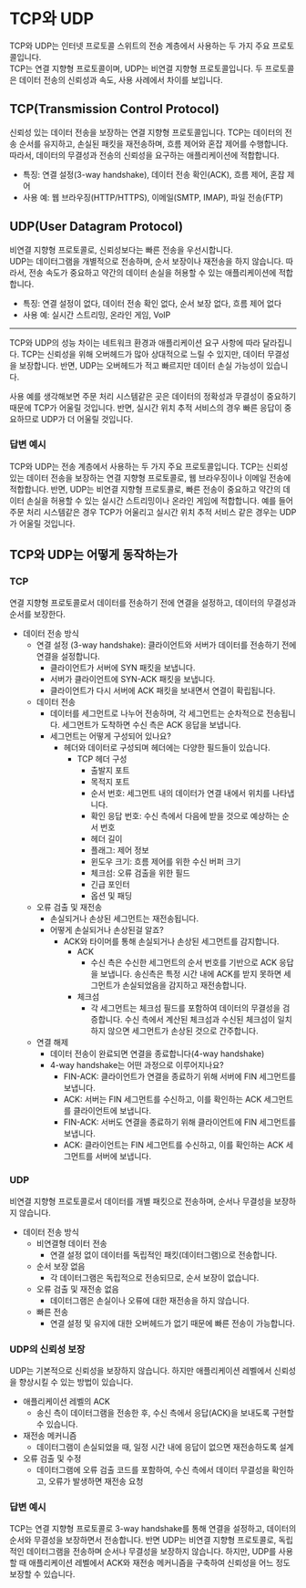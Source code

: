 # TCP와 UDP
TCP와 UDP는 인터넷 프로토콜 스위트의 전송 계층에서 사용하는 두 가지 주요 프로토콜입니다.<br>
TCP는 연결 지향형 프로토콜이며, UDP는 비연결 지향형 프로토콜입니다. 두 프로토콜은 
데이터 전송의 신뢰성과 속도, 사용 사례에서 차이를 보입니다.

## TCP(Transmission Control Protocol)
신뢰성 있는 데이터 전송을 보장하는 연결 지향형 프로토콜입니다. 
TCP는 데이터의 전송 순서를 유지하고, 손실된 패킷을 재전송하며, 흐름 제어와 혼잡 제어를 수행합니다.
따라서, 데이터의 무결성과 전송의 신뢰성을 요구하는 애플리케이션에 적합합니다.
- 특징: 연결 설정(3-way handshake), 데이터 전송 확인(ACK), 흐름 제어, 혼잡 제어
- 사용 예: 웹 브라우징(HTTP/HTTPS), 이메일(SMTP, IMAP), 파일 전송(FTP)

## UDP(User Datagram Protocol)
비연결 지향형 프로토콜로, 신뢰성보다는 빠른 전송을 우선시합니다.<br>
UDP는 데이터그램을 개별적으로 전송하며, 순서 보장이나 재전송을 하지 않습니다. 따라서, 전송 속도가 중요하고 약간의 
데이터 손실을 허용할 수 있는 애플리케이션에 적합합니다.
- 특징: 연결 설정이 없다, 데이터 전송 확인 없다, 순서 보장 없다, 흐름 제어 없다
- 사용 예: 실시간 스트리밍, 온라인 게임, VoIP

---
TCP와 UDP의 성능 차이는 네트워크 환경과 애플리케이션 요구 사항에 따라 달라집니다. 
TCP는 신뢰성을 위해 오버헤드가 많아 상대적으로 느릴 수 있지만, 데이터 무결성을 보장합니다.
반면, UDP는 오버헤드가 적고 빠르지만 데이터 손실 가능성이 있습니다.

사용 예를 생각해보면 주문 처리 시스템같은 곳은 데이터의 정확성과 무결성이 중요하기 때문에 TCP가 어울릴 것입니다.
반면, 실시간 위치 추적 서비스의 경우 빠른 응답이 중요하므로 UDP가 더 어울릴 것입니다.

### 답변 예시
TCP와 UDP는 전송 계층에서 사용하는 두 가지 주요 프로토콜입니다. TCP는 신뢰성 있는 데이터 전송을 보장하는 연결 지향형 프로토콜로,
웹 브라우징이나 이메일 전송에 적합합니다. 반면, UDP는 비연결 지향형 프로토콜로, 빠른 전송이 중요하고 약간의 데이터 손실을 허용할 수 있는 
실시간 스트리밍이나 온라인 게임에 적합합니다. 예를 들어 주문 처리 시스템같은 경우 TCP가 어울리고 실시간 위치 추적 서비스 같은 경우는 UDP가 어울릴 것입니다.

## TCP와 UDP는 어떻게 동작하는가
### TCP
연결 지향형 프로토콜로서 데이터를 전송하기 전에 연결을 설정하고, 데이터의 무결성과 순서를 보장한다.
- 데이터 전송 방식
  - 연결 설정 (3-way handshake): 클라이언트와 서버가 데이터를 전송하기 전에 연결을 설정합니다.
    - 클라이언트가 서버에 SYN 패킷을 보냅니다.
    - 서버가 클라이언트에 SYN-ACK 패킷을 보냅니다.
    - 클라이언트가 다시 서버에 ACK 패킷을 보내면서 연결이 확립됩니다.
  - 데이터 전송
    - 데이터를 세그먼트로 나누어 전송하며, 각 세그먼트는 순차적으로 전송됩니다. 세그먼트가 도착하면 수신 측은 ACK 응답을 보냅니다.
    - 세그먼트는 어떻게 구성되어 있나요?
      - 헤더와 데이터로 구성되며 헤더에는 다양한 필드들이 있습니다.
        - TCP 헤더 구성
          - 출발지 포트
          - 목적지 포트
          - 순서 번호: 세그먼트 내의 데이터가 연결 내에서 위치를 나타냅니다.
          - 확인 응답 번호: 수신 측에서 다음에 받을 것으로 예상하는 순서 번호
          - 헤더 길이
          - 플래그: 제어 정보
          - 윈도우 크기: 흐름 제어를 위한 수신 버퍼 크기
          - 체크섬: 오류 검출을 위한 필드
          - 긴급 포인터
          - 옵션 및 패딩
  - 오류 검출 및 재전송
    - 손실되거나 손상된 세그먼트는 재전송됩니다.
    - 어떻게 손실되거나 손상된걸 알죠?
      - ACK와 타이머를 통해 손실되거나 손상된 세그먼트를 감지합니다.
        - ACK
          - 수신 측은 수신한 세그먼트의 순서 번호를 기반으로 ACK 응답을 보냅니다. 송신측은 특정 시간 내에 ACK를 받지 못하면 세그먼트가 손실되었음을 감지하고 재전송합니다.
        - 체크섬
          - 각 세그먼트는 체크섬 필드를 포함하여 데이터의 무결성을 검증합니다. 수신 측에서 계산된 체크섬과 수신된 체크섬이 일치하지 않으면 세그먼트가 손상된 것으로 간주합니다.
  - 연결 해제
    - 데이터 전송이 완료되면 연결을 종료합니다(4-way handshake)
    - 4-way handshake는 어떤 과정으로 이루어지나요?
      - FIN-ACK: 클라이언트가 연결을 종료하기 위해 서버에 FIN 세그먼트를 보냅니다.
      - ACK: 서버는 FIN 세그먼트를 수신하고, 이를 확인하는 ACK 세그먼트를 클라이언트에 보냅니다.
      - FIN-ACK: 서버도 연결을 종료하기 위해 클라이언트에 FIN 세그먼트를 보냅니다.
      - ACK: 클라이언트는 FIN 세그먼트를 수신하고, 이를 확인하는 ACK 세그먼트를 서버에 보냅니다.
### UDP
비연결 지향형 프로토콜로서 데이터를 개별 패킷으로 전송하며, 순서나 무결성을 보장하지 않습니다.
- 데이터 전송 방식
  - 비연결형 데이터 전송
    - 연결 설정 없이 데이터를 독립적인 패킷(데이터그램)으로 전송합니다.
  - 순서 보장 없음
    - 각 데이터그램은 독립적으로 전송되므로, 순서 보장이 없습니다.
  - 오류 검출 및 재전송 없음
    - 데이터그램은 손실이나 오류에 대한 재전송을 하지 않습니다.
  - 빠른 전송
    - 연결 설정 및 유지에 대한 오버헤드가 없기 때문에 빠른 전송이 가능합니다.
### UDP의 신뢰성 보장
UDP는 기본적으로 신뢰성을 보장하지 않습니다. 하지만 애플리케이션 레벨에서 신뢰성을 향상시킬 수 있는 방법이 있습니다.
- 애플리케이션 레벨의 ACK
  - 송신 측이 데이터그램을 전송한 후, 수신 측에서 응답(ACK)을 보내도록 구현할 수 있습니다.
- 재전송 메커니즘
  - 데이터그램이 손실되었을 때, 일정 시간 내에 응답이 없으면 재전송하도록 설계
- 오류 검출 및 수정
  - 데이터그램에 오류 검출 코드를 포함하여, 수신 측에서 데이터 무결성을 확인하고, 오류가 발생하면 재전송 요청

### 답변 예시
TCP는 연결 지향형 프로토콜로 3-way handshake를 통해 연결을 설정하고, 데이터의 순서와 무결성을 보장하면서 전송합니다.
반면 UDP는 비연결 지향형 프로토콜로, 독립적인 데이터그램을 전송하며 순서나 무결성을 보장하지 않습니다.
하지만, UDP를 사용할 때 애플리케이션 레벨에서 ACK와 재전송 메커니즘을 구축하여 신뢰성을 어느 정도 보장할 수 있습니다.